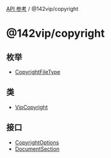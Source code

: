 [API 参考](../../index.md) / @142vip/copyright

# @142vip/copyright

## 枚举

- [CopyrightFileType](enumerations/CopyrightFileType.md)

## 类

- [VipCopyright](classes/VipCopyright.md)

## 接口

- [CopyrightOptions](interfaces/CopyrightOptions.md)
- [DocumentSection](interfaces/DocumentSection.md)
